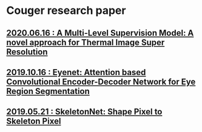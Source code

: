 # Couger research paper

## [2020.06.16 : A Multi-Level Supervision Model: A novel approach for Thermal Image Super Resolution](https://couger.co.jp/paper/cvpr2020.pdf)


## [2019.10.16 : Eyenet: Attention based Convolutional Encoder-Decoder Network for Eye Region Segmentation ](https://couger.co.jp/paper/facebook_ai.pdf)


## [2019.05.21 : SkeletonNet: Shape Pixel to Skeleton Pixel ](https://couger.co.jp/paper/cvpr2019.pdf)
